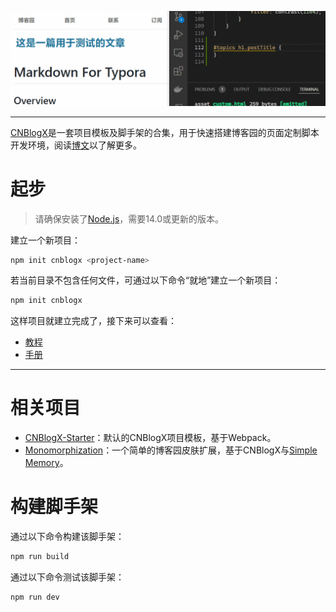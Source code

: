 ![banner](preview2.gif)

---

[CNBlogX](<https://github.com/topics/cnblogx>)是一套项目模板及脚手架的合集，用于快速搭建博客园的页面定制脚本开发环境，阅读[博文][cnblogx_blog]以了解更多。

[cnblogx_blog]: https://www.cnblogs.com/immx/p/cnblogx.html

# 起步
> 请确保安装了[Node.js](<https://nodejs.org>)，需要14.0或更新的版本。

建立一个新项目：

```bash
npm init cnblogx <project-name>
```

若当前目录不包含任何文件，可通过以下命令“就地”建立一个新项目：

```bash
npm init cnblogx
```

这样项目就建立完成了，接下来可以查看：

- [教程][cnblogx_blog]
- [手册](<https://github.com/moeshinyo/cnblogx-starter#%E5%AE%89%E8%A3%85>)

---

# 相关项目

- [CNBlogX-Starter](<https://github.com/moeshinyo/cnblogx-starter>)：默认的CNBlogX项目模板，基于Webpack。
- [Monomorphization](<https://github.com/moeshinyo/monomorphization>)：一个简单的博客园皮肤扩展，基于CNBlogX与[Simple Memory](https://www.cnblogs.com/SkinUser.aspx?SkinName=SimpleMemory)。

# 构建脚手架

通过以下命令构建该脚手架：

```bash
npm run build
```

通过以下命令测试该脚手架：

```bash
npm run dev
```


